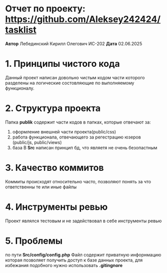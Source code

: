 # Отчет по проекту: https://github.com/Aleksey242424/tasklist
**Автор** Лебединский Кирилл Олегович ИС-202
**Дата** 02.06.2025

# 1. Принципы чистого кода 
Данный проект написан довольно чистым кодом части которого разделены на логические состовляющие по выполняемому функционалу. 
# 2. Структура проекта
Папка **publik** содержит части кодов в папках, которые отвечают за: 
1. оформление внешней части проекта(public/css)
2. работа функционала, отвечающего за регестрацию юзеров (public/js, public/views)
3.  база
В **Src** написан принцип бд, что являетя не очень безопастным

# 3. Качество коммитов
Коммиты происходят относительно часто, позволяют понять за что ответственны те или иные файлы

# 4. Инструменты  ревью
Проект являлся тестовым и не задействовал в себе инструменты ревью

# 5.  Проблемы
по пути **Src/config/config.php** Файл содержит приватную инфорнмацию которая позволяет получить доступ к базе данных проекта,
для избежания подобного нужно использовать **.gitingnore**
